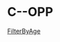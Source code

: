 # C--OPP
[FilterByAge]([https://example.com](https://github.com/Zlatko33Kamenov/C--OPP/tree/main/FilterByAge))
